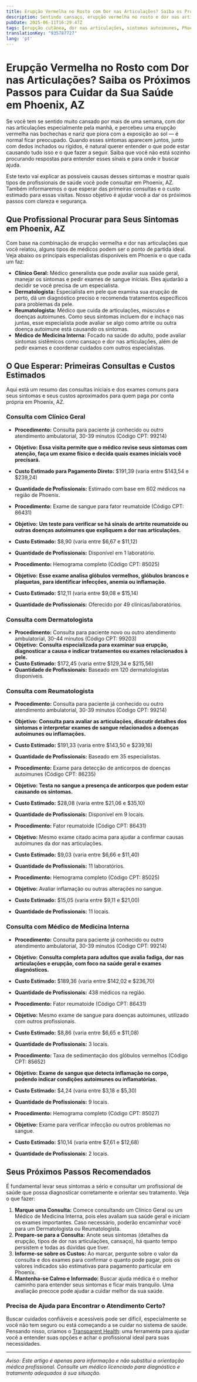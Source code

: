 ```yaml
---
title: Erupção Vermelha no Rosto com Dor nas Articulações? Saiba os Próximos Passos para Cuidar da Sua Saúde em Phoenix, AZ  
description: Sentindo cansaço, erupção vermelha no rosto e dor nas articulações? Descubra que médico procurar e o custo estimado das primeiras consultas em Phoenix, AZ.  
pubDate: 2025-06-11T16:29:47Z
tags: [erupção cutânea, dor nas articulações, sintomas autoimunes, Phoenix AZ, orientações de saúde, transparência de custos]
translationKey: "935787727"
lang: 'pt'
---
```


# Erupção Vermelha no Rosto com Dor nas Articulações? Saiba os Próximos Passos para Cuidar da Sua Saúde em Phoenix, AZ

Se você tem se sentido muito cansado por mais de uma semana, com dor nas articulações especialmente pela manhã, e percebeu uma erupção vermelha nas bochechas e nariz que piora com a exposição ao sol — é normal ficar preocupado. Quando esses sintomas aparecem juntos, junto com dedos inchados ou rígidos, é natural querer entender o que pode estar causando tudo isso e o que fazer a seguir. Saiba que você não está sozinho procurando respostas para entender esses sinais e para onde ir buscar ajuda.

Este texto vai explicar as possíveis causas desses sintomas e mostrar quais tipos de profissionais de saúde você pode consultar em Phoenix, AZ. Também informaremos o que esperar das primeiras consultas e o custo estimado para essas visitas. Nosso objetivo é ajudar você a dar os próximos passos com clareza e segurança.

## Que Profissional Procurar para Seus Sintomas em Phoenix, AZ

Com base na combinação de erupção vermelha e dor nas articulações que você relatou, alguns tipos de médicos podem ser o ponto de partida ideal. Veja abaixo os principais especialistas disponíveis em Phoenix e o que cada um faz:

- **Clínico Geral:** Médico generalista que pode avaliar sua saúde geral, manejar os sintomas e pedir exames de sangue iniciais. Eles ajudarão a decidir se você precisa de um especialista.
- **Dermatologista:** Especialista em pele que examina sua erupção de perto, dá um diagnóstico preciso e recomenda tratamentos específicos para problemas da pele.
- **Reumatologista:** Médico que cuida de articulações, músculos e doenças autoimunes. Como seus sintomas incluem dor e inchaço nas juntas, esse especialista pode avaliar se algo como artrite ou outra doença autoimune está causando os sintomas.
- **Médico de Medicina Interna:** Focado na saúde do adulto, pode avaliar sintomas sistêmicos como cansaço e dor nas articulações, além de pedir exames e coordenar cuidados com outros especialistas.

## O Que Esperar: Primeiras Consultas e Custos Estimados

Aqui está um resumo das consultas iniciais e dos exames comuns para seus sintomas e seus custos aproximados para quem paga por conta própria em Phoenix, AZ.

### Consulta com Clínico Geral

- **Procedimento:** Consulta para paciente já conhecido ou outro atendimento ambulatorial, 30-39 minutos (Código CPT: 99214)  
- **Objetivo:** **Essa visita permite que o médico revise seus sintomas com atenção, faça um exame físico e decida quais exames iniciais você precisará.**  
- **Custo Estimado para Pagamento Direto:** $191,39 (varia entre $143,54 e $239,24)  
- **Quantidade de Profissionais:** Estimado com base em 602 médicos na região de Phoenix.

- **Procedimento:** Exame de sangue para fator reumatoide (Código CPT: 86431)  
- **Objetivo:** **Um teste para verificar se há sinais de artrite reumatoide ou outras doenças autoimunes que expliquem a dor nas articulações.**  
- **Custo Estimado:** $8,90 (varia entre $6,67 e $11,12)  
- **Quantidade de Profissionais:** Disponível em 1 laboratório.

- **Procedimento:** Hemograma completo (Código CPT: 85025)  
- **Objetivo:** **Esse exame analisa glóbulos vermelhos, glóbulos brancos e plaquetas, para identificar infecções, anemia ou inflamação.**  
- **Custo Estimado:** $12,11 (varia entre $9,08 e $15,14)  
- **Quantidade de Profissionais:** Oferecido por 49 clínicas/laboratórios.

### Consulta com Dermatologista

- **Procedimento:** Consulta para paciente novo ou outro atendimento ambulatorial, 30-44 minutos (Código CPT: 99203)  
- **Objetivo:** **Consulta especializada para examinar sua erupção, diagnosticar a causa e indicar tratamentos ou exames relacionados à pele.**  
- **Custo Estimado:** $172,45 (varia entre $129,34 e $215,56)  
- **Quantidade de Profissionais:** Baseado em 120 dermatologistas disponíveis.

### Consulta com Reumatologista

- **Procedimento:** Consulta para paciente já conhecido ou outro atendimento ambulatorial, 30-39 minutos (Código CPT: 99214)  
- **Objetivo:** **Consulta para avaliar as articulações, discutir detalhes dos sintomas e interpretar exames de sangue relacionados a doenças autoimunes ou inflamações.**  
- **Custo Estimado:** $191,33 (varia entre $143,50 e $239,16)  
- **Quantidade de Profissionais:** Baseado em 35 especialistas.

- **Procedimento:** Exame para detecção de anticorpos de doenças autoimunes (Código CPT: 86235)  
- **Objetivo:** **Testa no sangue a presença de anticorpos que podem estar causando os sintomas.**  
- **Custo Estimado:** $28,08 (varia entre $21,06 e $35,10)  
- **Quantidade de Profissionais:** Disponível em 9 locais.

- **Procedimento:** Fator reumatoide (Código CPT: 86431)  
- **Objetivo:** Mesmo exame citado acima para ajudar a confirmar causas autoimunes da dor nas articulações.  
- **Custo Estimado:** $9,03 (varia entre $6,66 e $11,40)  
- **Quantidade de Profissionais:** 11 laboratórios.

- **Procedimento:** Hemograma completo (Código CPT: 85025)  
- **Objetivo:** Avaliar inflamação ou outras alterações no sangue.  
- **Custo Estimado:** $15,05 (varia entre $9,11 e $21,00)  
- **Quantidade de Profissionais:** 11 locais.

### Consulta com Médico de Medicina Interna

- **Procedimento:** Consulta para paciente já conhecido ou outro atendimento ambulatorial, 30-39 minutos (Código CPT: 99214)  
- **Objetivo:** **Consulta completa para adultos que avalia fadiga, dor nas articulações e erupção, com foco na saúde geral e exames diagnósticos.**  
- **Custo Estimado:** $189,36 (varia entre $142,02 e $236,70)  
- **Quantidade de Profissionais:** 438 médicos na região.

- **Procedimento:** Fator reumatoide (Código CPT: 86431)  
- **Objetivo:** Mesmo exame de sangue para doenças autoimunes, utilizado com outros profissionais.  
- **Custo Estimado:** $8,86 (varia entre $6,65 e $11,08)  
- **Quantidade de Profissionais:** 3 locais.

- **Procedimento:** Taxa de sedimentação dos glóbulos vermelhos (Código CPT: 85652)  
- **Objetivo:** **Exame de sangue que detecta inflamação no corpo, podendo indicar condições autoimunes ou inflamatórias.**  
- **Custo Estimado:** $4,24 (varia entre $3,18 e $5,30)  
- **Quantidade de Profissionais:** 9 locais.

- **Procedimento:** Hemograma completo (Código CPT: 85027)  
- **Objetivo:** Exame para verificar infecção ou outros problemas no sangue.  
- **Custo Estimado:** $10,14 (varia entre $7,61 e $12,68)  
- **Quantidade de Profissionais:** 2 locais.

## Seus Próximos Passos Recomendados

É fundamental levar seus sintomas a sério e consultar um profissional de saúde que possa diagnosticar corretamente e orientar seu tratamento. Veja o que fazer:

1. **Marque uma Consulta:** Comece consultando um Clínico Geral ou um Médico de Medicina Interna, pois eles avaliam sua saúde geral e iniciam os exames importantes. Caso necessário, poderão encaminhar você para um Dermatologista ou Reumatologista.  
2. **Prepare-se para a Consulta:** Anote seus sintomas (detalhes da erupção, tipos de dor nas articulações, cansaço), há quanto tempo persistem e todas as dúvidas que tiver.  
3. **Informe-se sobre os Custos:** Ao marcar, pergunte sobre o valor da consulta e dos exames para confirmar o quanto pode pagar, pois os valores indicados são estimativas para pagamento particular em Phoenix.  
4. **Mantenha-se Calmo e Informado:** Buscar ajuda médica é o melhor caminho para entender seus sintomas e ficar mais tranquilo. Uma avaliação precoce pode ajudar a cuidar melhor da sua saúde.

### Precisa de Ajuda para Encontrar o Atendimento Certo?

Buscar cuidados confiáveis e acessíveis pode ser difícil, especialmente se você não tem seguro ou está começando a se cuidar no sistema de saúde. Pensando nisso, criamos o [Transparent Health](https://transparenthealth.ai): uma ferramenta para ajudar você a entender suas opções e achar o profissional ideal para suas necessidades.

---

*Aviso: Este artigo é apenas para informação e não substitui a orientação médica profissional. Consulte um médico licenciado para diagnóstico e tratamento adequados à sua situação.*